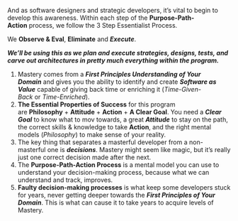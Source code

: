 And as software designers and strategic developers, it’s vital to begin to develop this awareness. Within each step of the **Purpose-Path-Action** process, we follow the 3 Step Essentialist Process.

We **Observe & Eval**, **Eliminate** and _**Execute**_.

_**We’ll be using this as we plan and execute strategies, designs, tests, and carve out architectures in pretty much everything within the program.**_

1. Mastery comes from a _**First Principles Understanding of Your Domain**_ and gives you the ability to identify and create _**Software as Value**_ capable of giving back time or enriching it (_Time-Given-Back_ or _Time-Enriched_).
2. **The Essential Properties of Success** for this program are **Philosophy** + **Attitude** + **Action** + **A Clear Goal**. You need a _**Clear Goal**_ to know what to mov towards, a great _**Attitude**_ to stay on the path, the correct skills & knowledge to take **Action**, and the right mental models (_Philosophy_) to make sense of your reality.
3. The key thing that separates a masterful developer from a non-masterful one is _**decisions**_. Mastery might seem like magic, but it’s really just one correct decision made after the next.
4. The **Purpose-Path-Action Process** is a mental model you can use to understand your decision-making process, because what we can understand and track, improves.
5. **Faulty decision-making processes** is what keep some developers stuck for years, never getting deeper towards the _**First Principles of Your Domain**_. This is what can cause it to take years to acquire levels of Mastery.
